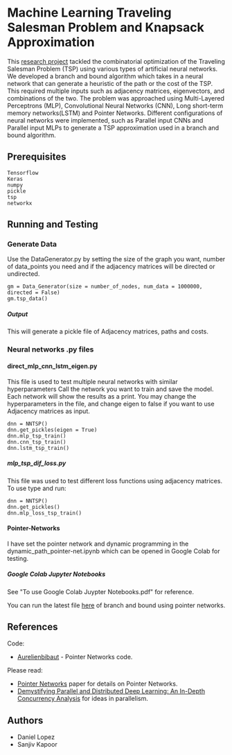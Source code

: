 # Machine Learning Traveling Salesman Problem and Knapsack Approximation


This [research project](https://drive.google.com/file/d/1zufq8r2DzvAyCCHte3wBOf_HJJQN0nef/view?usp=sharing) tackled the combinatorial optimization of the Traveling Salesman Problem (TSP) using various types of artificial neural networks. We developed a branch and bound algorithm which takes in a neural network that can generate a heuristic of the path or the cost of the TSP. This required multiple inputs such as adjacency matrices, eigenvectors, and combinations of the two. The problem was approached using Multi-Layered Perceptrons (MLP), Convolutional Neural Networks (CNN), Long short-term memory networks(LSTM) and Pointer Networks. Different configurations of neural networks were implemented, such as Parallel input CNNs and Parallel input MLPs to generate a TSP approximation used in a branch and bound algorithm.

## Prerequisites
```
Tensorflow
Keras
numpy
pickle
tsp
networkx
```

## Running and Testing
### Generate Data
Use the DataGenerator.py by setting the size of the graph you want, number of data_points you need and if the adjacency matrices will be directed or undirected. 
```
gm = Data_Generator(size = number_of_nodes, num_data = 1000000, directed = False)
gm.tsp_data()
```
##### Output
This will generate a pickle file of Adjacency matrices, paths and costs.

### Neural networks .py files
#### direct_mlp_cnn_lstm_eigen.py
This file is used to test multiple neural networks with similar hyperparameters
Call the network you want to train and save the model. Each network will show the results as a print.
You may change the hyperparameters in the file, and change eigen to false if you want to use Adjacency matrices as input.
```
dnn = NNTSP()
dnn.get_pickles(eigen = True) 
dnn.mlp_tsp_train()
dnn.cnn_tsp_train()
dnn.lstm_tsp_train()
```

##### mlp_tsp_dif_loss.py
This file was used to test different loss functions using adjacency matrices. To use type and run:  
```
dnn = NNTSP()
dnn.get_pickles()
dnn.mlp_loss_tsp_train()
```

#### Pointer-Networks
I have set the pointer network and dynamic programming in the dynamic_path_pointer-net.ipynb which can be opened in Google Colab for testing.
##### Google Colab Jupyter Notebooks
See "To use Google Colab Juypter Notebooks.pdf" for reference.

You can run the latest file [here](https://colab.research.google.com/drive/1bY9HB5v2sRuoX9jHnWo-Wni7qVZUINoJ) of branch and bound using pointer networks. 


## References
Code: 
* [Aurelienbibaut](https://github.com/aurelienbibaut/Actor_CriticPointer_Network-TSP.git) - Pointer Networks code.

Please read:
 * [Pointer Networks](https://arxiv.org/abs/1506.03134) paper for details on Pointer Networks.
 * [Demystifying Parallel and Distributed Deep Learning: An In-Depth Concurrency Analysis](https://arxiv.org/abs/1802.09941) for ideas in parallelism.

## Authors

* Daniel Lopez
* Sanjiv Kapoor

